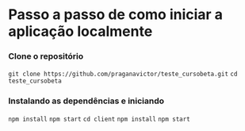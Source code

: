 # Passo a passo de como iniciar a aplicação localmente

### Clone o repositório

`git clone https://github.com/praganavictor/teste_cursobeta.git`
`cd teste_cursobeta`

### Instalando as dependências e iniciando

`npm install`
`npm start`
`cd client`
`npm install`
`npm start`
